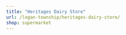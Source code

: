 ```yaml
---
title: "Heritages Dairy Store"
url: /logan-township/heritages-dairy-store/
shop: supermarket
---
```


